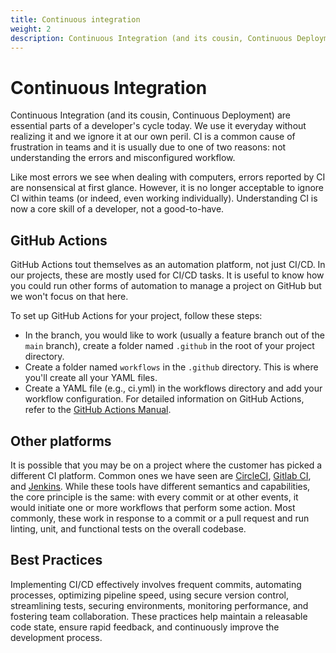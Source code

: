 ```yaml
---
title: Continuous integration
weight: 2
description: Continuous Integration (and its cousin, Continuous Deployment) are essential parts of a developer's cycle today. We use it everyday without realizing it and we ignore it at our own peril.
---
```


# Continuous Integration

Continuous Integration (and its cousin, Continuous Deployment) are essential parts of a developer's cycle today. We use it everyday without realizing it and we ignore it at our own peril. CI is a common cause of frustration in teams and it is usually due to one of two reasons: not understanding the errors and misconfigured workflow.

Like most errors we see when dealing with computers, errors reported by CI are nonsensical at first glance. However, it is no longer acceptable to ignore CI within teams (or indeed, even working individually). Understanding CI is now a core skill of a developer, not a good-to-have.

## GitHub Actions

GitHub Actions tout themselves as an automation platform, not just CI/CD. In our projects, these are mostly used for CI/CD tasks. It is useful to know how you could run other forms of automation to manage a project on GitHub but we won't focus on that here.

To set up GitHub Actions for your project, follow these steps:

- In the branch, you would like to work (usually a feature branch out of the `main` branch), create a folder named `.github` in the root of your project directory.
- Create a folder named `workflows` in the `.github` directory. This is where you'll create all your YAML files.
- Create a YAML file (e.g., ci.yml) in the workflows directory and add your workflow configuration.
For detailed information on GitHub Actions, refer to the [GitHub Actions Manual](https://docs.github.com/en/actions).

## Other platforms

It is possible that you may be on a project where the customer has picked a different CI platform. Common ones we have seen are [CircleCI](https://circleci.com/docs), [Gitlab CI](https://docs.gitlab.com/ee/ci/quick_start/), and [Jenkins](https://jenkins.io/doc). While these tools have different semantics and capabilities, the core principle is the same: with every commit or at other events, it would initiate one or more workflows that perform some action. Most commonly, these work in response to a commit or a pull request and run linting, unit, and functional tests on the overall codebase.

## Best Practices

Implementing CI/CD effectively involves frequent commits, automating processes, optimizing pipeline speed, using secure version control, streamlining tests, securing environments, monitoring performance, and fostering team collaboration. These practices help maintain a releasable code state, ensure rapid feedback, and continuously improve the development process.
